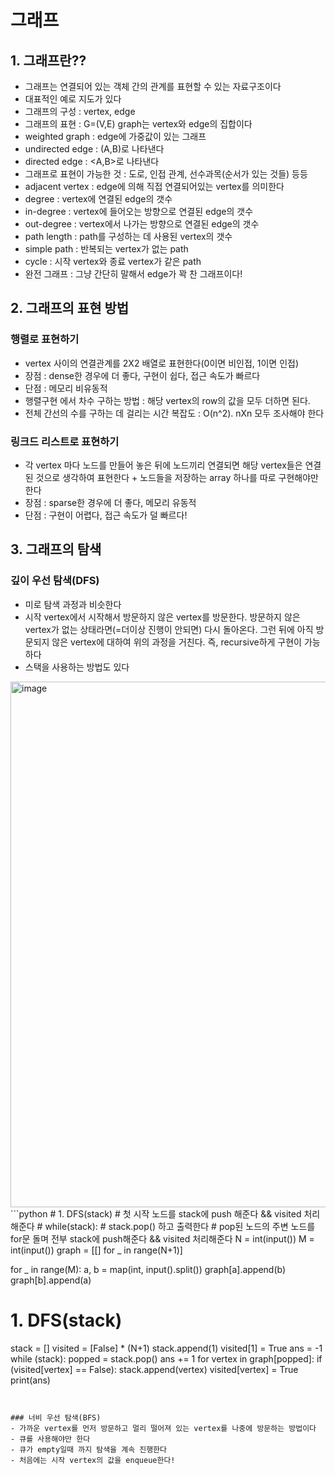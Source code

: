 # 그래프
## 1. 그래프란??
- 그래프는 연결되어 있는 객체 간의 관계를 표현할 수 있는 자료구조이다
- 대표적인 예로 지도가 있다
- 그래프의 구성 : vertex, edge
- 그래프의 표현 : G=(V,E) graph는 vertex와 edge의 집합이다
- weighted graph : edge에 가중값이 있는 그래프
- undirected edge : (A,B)로 나타낸다
- directed edge : <A,B>로 나타낸다
- 그래프로 표현이 가능한 것 : 도로, 인접 관계, 선수과목(순서가 있는 것들) 등등
- adjacent vertex : edge에 의해 직접 연결되어있는 vertex를 의미한다
- degree : vertex에 연결된 edge의 갯수
- in-degree : vertex에 들어오는 방향으로 연결된 edge의 갯수
- out-degree : vertex에서 나가는 방향으로 연결된 edge의 갯수
- path length : path를 구성하는 데 사용된 vertex의 갯수
- simple path : 반복되는 vertex가 없는 path
- cycle : 시작 vertex와 종료 vertex가 같은 path
- 완전 그래프 : 그냥 간단히 말해서 edge가 꽉 찬 그래프이다!



## 2. 그래프의 표현 방법
### 행렬로 표현하기
- vertex 사이의 연결관계를 2X2 배열로 표현한다(0이면 비인접, 1이면 인접)
- 장점 : dense한 경우에 더 좋다, 구현이 쉽다, 접근 속도가 빠르다
- 단점 : 메모리 비유동적
- 행렬구현 에서 차수 구하는 방법 : 해당 vertex의 row의 값을 모두 더하면 된다.
- 전체 간선의 수를 구하는 데 걸리는 시간 복잡도 : O(n^2). nXn 모두 조사해야 한다

### 링크드 리스트로 표현하기
- 각 vertex 마다 노드를 만들어 놓은 뒤에 노드끼리 연결되면 해당 vertex들은 연결된 것으로 생각하여 표현한다 + 노드들을 저장하는 array 하나를 따로 구현해야만 한다
- 장점 : sparse한 경우에 더 좋다, 메모리 유동적
- 단점 : 구현이 어렵다, 접근 속도가 덜 빠르다!



## 3. 그래프의 탐색
### 깊이 우선 탐색(DFS)
- 미로 탐색 과정과 비슷한다
- 시작 vertex에서 시작해서 방문하지 않은 vertex를 방문한다. 방문하지 않은 vertex가 없는 상태라면(=더이상 진행이 안되면) 다시 돌아온다. 그런 뒤에 아직 방문되지 않은 vertex에 대하여 위의 과정을 거친다. 즉, recursive하게 구현이 가능하다
- 스택을 사용하는 방법도 있다
 <img width="841" alt="image" src="https://user-images.githubusercontent.com/56704377/120163082-13ba5a80-c234-11eb-809b-09aa044b4716.png">
```python
# 1. DFS(stack)
# 첫 시작 노드를 stack에 push 해준다 && visited 처리 해준다
# while(stack):
#     stack.pop() 하고 출력한다
#     pop된 노드의 주변 노드를 for문 돌며 전부 stack에 push해준다 && visited 처리해준다
N = int(input())
M = int(input())
graph = [[] for _ in range(N+1)]

for _ in range(M):
    a, b = map(int, input().split())
    graph[a].append(b)
    graph[b].append(a)

# 1. DFS(stack)
stack = []
visited = [False] * (N+1)
stack.append(1)
visited[1] = True
ans = -1
while (stack):
    popped = stack.pop()
    ans += 1
    for vertex in graph[popped]:
        if (visited[vertex] == False):
            stack.append(vertex)
            visited[vertex] = True
print(ans)
```

	
### 너비 우선 탐색(BFS)
- 가까운 vertex를 먼저 방문하고 멀리 떨어져 있는 vertex를 나중에 방문하는 방법이다
- 큐를 사용해야만 한다
- 큐가 empty일때 까지 탐색을 계속 진행한다
- 처음에는 시작 vertex의 값을 enqueue한다!
